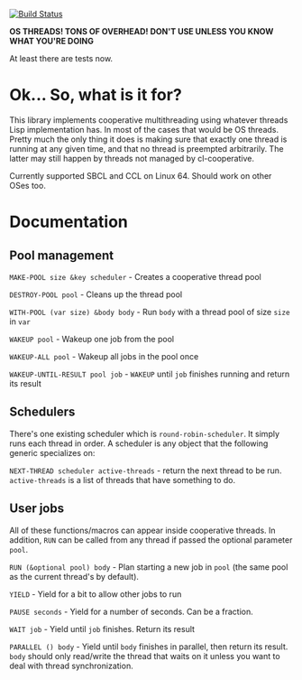 [![Build Status](https://travis-ci.com/naryl/cl-cooperative.svg?branch=master)](https://travis-ci.com/naryl/cl-cooperative)

**OS THREADS! TONS OF OVERHEAD! DON'T USE UNLESS YOU KNOW WHAT YOU'RE DOING**

At least there are tests now.

Ok... So, what is it for?
=========================

This library implements cooperative multithreading using whatever
threads Lisp implementation has. In most of the cases that would be OS
threads. Pretty much the only thing it does is making sure that
exactly one thread is running at any given time, and that no thread is
preempted arbitrarily. The latter may still happen by threads not
managed by cl-cooperative.

Currently supported SBCL and CCL on Linux 64. Should work on other OSes too.

Documentation
=============

Pool management
---------------

`MAKE-POOL size &key scheduler` - Creates a cooperative thread pool

`DESTROY-POOL pool` - Cleans up the thread pool

`WITH-POOL (var size) &body body` - Run `body` with a thread pool of size `size` in `var`

`WAKEUP pool` - Wakeup one job from the pool

`WAKEUP-ALL pool` - Wakeup all jobs in the pool once

`WAKEUP-UNTIL-RESULT pool job` - `WAKEUP` until `job` finishes running
and return its result

Schedulers
----------

There's one existing scheduler which is `round-robin-scheduler`. It
simply runs each thread in order. A scheduler is any object that the
following generic specializes on:

`NEXT-THREAD scheduler active-threads` - return the next thread to be
run. `active-threads` is a list of threads that have something to do.

User jobs
---------

All of these functions/macros can appear inside cooperative threads. In
addition, `RUN` can be called from any thread if passed the optional parameter
`pool`.

`RUN (&optional pool) body` - Plan starting a new job in `pool` (the same pool
  as the current thread's by default).

`YIELD` - Yield for a bit to allow other jobs to run

`PAUSE seconds` - Yield for a number of seconds. Can be a fraction.

`WAIT job` - Yield until `job` finishes. Return its result

`PARALLEL () body` - Yield until `body` finishes in parallel, then
  return its result. `body` should only read/write the thread that
  waits on it unless you want to deal with thread synchronization.

